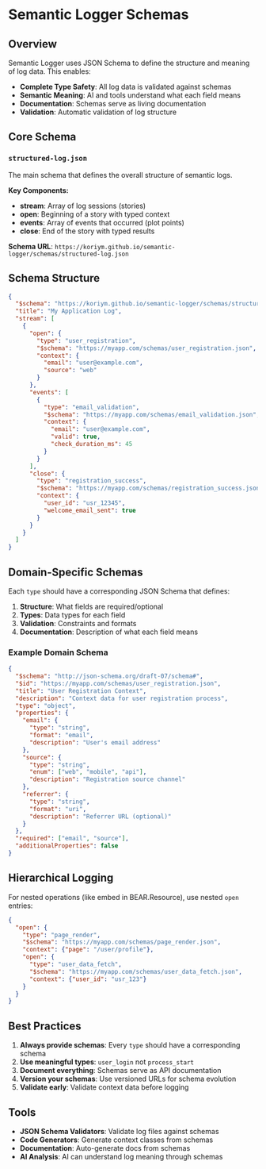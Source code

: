 # Semantic Logger Schemas

## Overview

Semantic Logger uses JSON Schema to define the structure and meaning of log data. This enables:

- **Complete Type Safety**: All log data is validated against schemas
- **Semantic Meaning**: AI and tools understand what each field means
- **Documentation**: Schemas serve as living documentation
- **Validation**: Automatic validation of log structure

## Core Schema

### `structured-log.json`

The main schema that defines the overall structure of semantic logs.

**Key Components:**

- **stream**: Array of log sessions (stories)
- **open**: Beginning of a story with typed context
- **events**: Array of events that occurred (plot points)
- **close**: End of the story with typed results

**Schema URL**: `https://koriym.github.io/semantic-logger/schemas/structured-log.json`

## Schema Structure

```json
{
  "$schema": "https://koriym.github.io/semantic-logger/schemas/structured-log.json",
  "title": "My Application Log",
  "stream": [
    {
      "open": {
        "type": "user_registration",
        "$schema": "https://myapp.com/schemas/user_registration.json",
        "context": {
          "email": "user@example.com",
          "source": "web"
        }
      },
      "events": [
        {
          "type": "email_validation",
          "$schema": "https://myapp.com/schemas/email_validation.json", 
          "context": {
            "email": "user@example.com",
            "valid": true,
            "check_duration_ms": 45
          }
        }
      ],
      "close": {
        "type": "registration_success",
        "$schema": "https://myapp.com/schemas/registration_success.json",
        "context": {
          "user_id": "usr_12345",
          "welcome_email_sent": true
        }
      }
    }
  ]
}
```

## Domain-Specific Schemas

Each `type` should have a corresponding JSON Schema that defines:

1. **Structure**: What fields are required/optional
2. **Types**: Data types for each field
3. **Validation**: Constraints and formats
4. **Documentation**: Description of what each field means

### Example Domain Schema

```json
{
  "$schema": "http://json-schema.org/draft-07/schema#",
  "$id": "https://myapp.com/schemas/user_registration.json",
  "title": "User Registration Context",
  "description": "Context data for user registration process",
  "type": "object",
  "properties": {
    "email": {
      "type": "string",
      "format": "email",
      "description": "User's email address"
    },
    "source": {
      "type": "string",
      "enum": ["web", "mobile", "api"],
      "description": "Registration source channel"
    },
    "referrer": {
      "type": "string",
      "format": "uri",
      "description": "Referrer URL (optional)"
    }
  },
  "required": ["email", "source"],
  "additionalProperties": false
}
```

## Hierarchical Logging

For nested operations (like embed in BEAR.Resource), use nested `open` entries:

```json
{
  "open": {
    "type": "page_render",
    "$schema": "https://myapp.com/schemas/page_render.json",
    "context": {"page": "/user/profile"},
    "open": {
      "type": "user_data_fetch",
      "$schema": "https://myapp.com/schemas/user_data_fetch.json", 
      "context": {"user_id": "usr_123"}
    }
  }
}
```

## Best Practices

1. **Always provide schemas**: Every `type` should have a corresponding schema
2. **Use meaningful types**: `user_login` not `process_start`
3. **Document everything**: Schemas serve as API documentation
4. **Version your schemas**: Use versioned URLs for schema evolution
5. **Validate early**: Validate context data before logging

## Tools

- **JSON Schema Validators**: Validate log files against schemas
- **Code Generators**: Generate context classes from schemas
- **Documentation**: Auto-generate docs from schemas
- **AI Analysis**: AI can understand log meaning through schemas